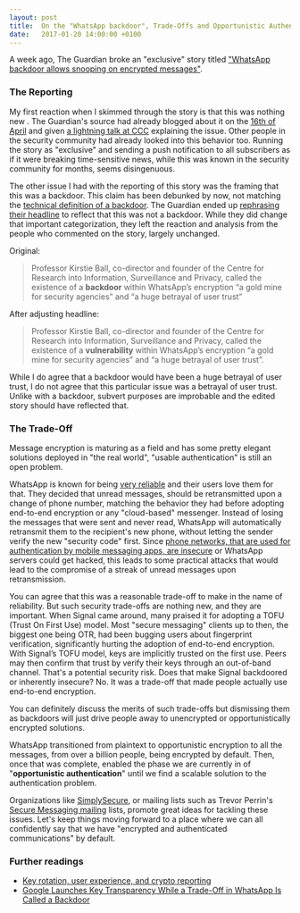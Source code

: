 ```yaml
---
layout: post
title:  On the "WhatsApp backdoor", Trade-Offs and Opportunistic Authentication
date:   2017-01-20 14:00:00 +0100
---
```


A week ago, The Guardian broke an "exclusive" story titled ["WhatsApp backdoor allows snooping on encrypted messages"](http://web.archive.org/web/20170113123010/https://www.theguardian.com/technology/2017/jan/13/whatsapp-backdoor-allows-snooping-on-encrypted-messages).

### The Reporting

My first reaction when I skimmed through the story is that this was nothing new . The Guardian's source had already blogged about it on the [16th of April](https://tobi.rocks/2016/04/whats-app-retransmission-vulnerability/) and given [a lightning talk at CCC](https://youtu.be/VmgfXkVQwpc?t=2903) explaining the issue. Other people in the security community had already looked into this behavior too. Running the story as "exclusive" and sending a push notification to all subscribers as if it were breaking time-sensitive news, while this was known in the security community for months, seems disingenuous.

The other issue I had with the reporting of this story was the framing that this was a backdoor. This claim has been debunked by now, not matching the [technical definition of a backdoor](https://www.zdziarski.com/blog/?p=6077). The Guardian ended up [rephrasing their headline](http://web.archive.org/web/20170120044416/https://www.theguardian.com/technology/2017/jan/13/whatsapp-backdoor-allows-snooping-on-encrypted-messages) to reflect that this was not a backdoor. While they did change that important categorization, they left the reaction and analysis from the people who commented on the story, largely unchanged.

Original:
> Professor Kirstie Ball, co-director and founder of the Centre for Research into Information, Surveillance and Privacy, called the existence of a **backdoor** within WhatsApp’s encryption “a gold mine for security agencies” and “a huge betrayal of user trust”

After adjusting headline:
> Professor Kirstie Ball, co-director and founder of the Centre for Research into Information, Surveillance and Privacy, called the existence of a **vulnerability** within WhatsApp’s encryption “a gold mine for security agencies” and “a huge betrayal of user trust”.

While I do agree that a backdoor would have been a huge betrayal of user trust, I do not agree that this particular issue was a betrayal of user trust. Unlike with a backdoor, subvert purposes are improbable and the edited story should have reflected that.

### The Trade-Off

Message encryption is maturing as a field and has some pretty elegant solutions deployed in "the real world", "usable authentication" is still an open problem.

WhatsApp is known for being [very reliable](http://www.erlang-factory.com/upload/presentations/558/efsf2012-whatsapp-scaling.pdf) and their users love them for that. They decided that unread messages, should be retransmitted upon a change of phone number, matching the behavior they had before adopting end-to-end encryption or any "cloud-based" messenger. Instead of losing the messages that were sent and never read, WhatsApp will automatically retransmit them to the recipient's new phone, without letting the sender verify the new "security code" first. Since [phone networks, that are used for authentication by mobile messaging apps, are insecure](https://www.fredericjacobs.com/blog/2016/04/29/more-on-sms-logins/) or WhatsApp servers could get hacked, this leads to some practical attacks that would lead to the compromise of a streak of unread messages upon retransmission.

You can agree that this was a reasonable trade-off to make in the name of reliability. But such security trade-offs are nothing new, and they are important. When Signal came around, many praised it for adopting a TOFU (Trust On First Use) model. Most "secure messaging" clients up to then, the biggest one being OTR, had been bugging users about fingerprint verification, significantly hurting the adoption of end-to-end encryption. With Signal’s TOFU model, keys are implicitly trusted on the first use. Peers may then confirm that trust by verify their keys through an out-of-band channel. That's a potential security risk. Does that make Signal backdoored or inherently insecure? No. It was a trade-off that made people actually use end-to-end encryption.

You can definitely discuss the merits of such trade-offs but dismissing them as backdoors will just drive people away to unencrypted or opportunistically encrypted solutions.

WhatsApp transitioned from plaintext to opportunistic encryption to all the messages, from over a billion people, being encrypted by default. Then, once that was complete, enabled the phase we are currently in of "**opportunistic authentication**" until we find a scalable solution to the authentication problem.

Organizations like [SimplySecure](https://simplysecure.org), or mailing lists such as Trevor Perrin's [Secure Messaging mailing](https://moderncrypto.org/mailman/listinfo/messaging) lists, promote great ideas for tackling these issues. Let's keep things moving forward to a place where we can all confidently say that we have "encrypted and authenticated communications" by default.

### Further readings

- [Key rotation, user experience, and crypto reporting](https://tonyarcieri.com/key-rotation-user-experience-crypto-reporting)
- [Google Launches Key Transparency While a Trade-Off in WhatsApp Is Called a Backdoor](https://www.eff.org/deeplinks/2017/01/google-launches-key-transparency-while-tradeoff-whatsapp-called-backdoor)
